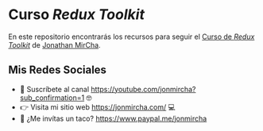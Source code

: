 # Curso _Redux Toolkit_

En este repositorio encontrarás los recursos para seguir el [Curso de _Redux Toolkit_](https://www.youtube.com/watch?v=2_w3DnIKHxM) de [Jonathan MirCha](https://jonmircha.com/).

## Mis Redes Sociales

- 🔔 Suscríbete al canal https://youtube.com/jonmircha?sub_confirmation=1 🤓
- 👉 Visita mi sitio web https://jonmircha.com/ 💻
- 🌮 ¿Me invítas un taco? https://www.paypal.me/jonmircha
